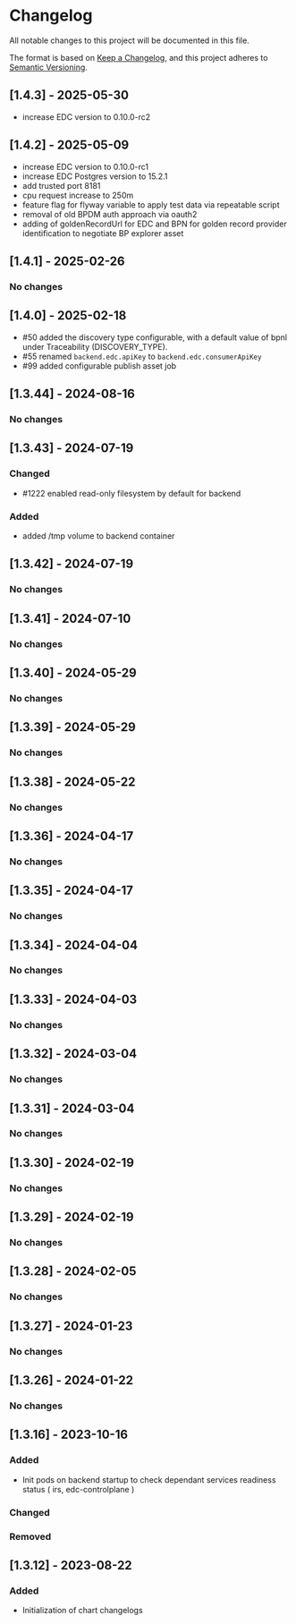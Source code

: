 # Changelog

All notable changes to this project will be documented in this file.

The format is based on [Keep a Changelog](https://keepachangelog.com/en/1.0.0/), and this project adheres to [Semantic Versioning](https://semver.org/spec/v2.0.0.html).

## [1.4.3] - 2025-05-30
- increase EDC version to 0.10.0-rc2

## [1.4.2] - 2025-05-09
- increase EDC version to 0.10.0-rc1
- increase EDC Postgres version to 15.2.1
- add trusted port 8181
- cpu request increase to 250m
- feature flag for flyway variable to apply test data via repeatable script
- removal of old BPDM auth approach via oauth2
- adding of goldenRecordUrl for EDC and BPN for golden record provider identification to negotiate BP explorer asset

## [1.4.1] - 2025-02-26
### No changes

## [1.4.0] - 2025-02-18
- #50 added the discovery type configurable, with a default value of bpnl under Traceability (DISCOVERY_TYPE).
- #55 renamed `backend.edc.apiKey` to `backend.edc.consumerApiKey`
- #99 added configurable publish asset job

## [1.3.44] - 2024-08-16
### No changes

## [1.3.43] - 2024-07-19
### Changed
- #1222 enabled read-only filesystem by default for backend

### Added
- added /tmp volume to backend container

## [1.3.42] - 2024-07-19
### No changes

## [1.3.41] - 2024-07-10
### No changes

## [1.3.40] - 2024-05-29
### No changes

## [1.3.39] - 2024-05-29
### No changes

## [1.3.38] - 2024-05-22

### No changes

## [1.3.36] - 2024-04-17
### No changes

## [1.3.35] - 2024-04-17
### No changes

## [1.3.34] - 2024-04-04
### No changes

## [1.3.33] - 2024-04-03
### No changes

## [1.3.32] - 2024-03-04

### No changes

## [1.3.31] - 2024-03-04
### No changes

## [1.3.30] - 2024-02-19
### No changes

## [1.3.29] - 2024-02-19
### No changes

## [1.3.28] - 2024-02-05
### No changes

## [1.3.27] - 2024-01-23
### No changes

## [1.3.26] - 2024-01-22
### No changes

## [1.3.16] - 2023-10-16
### Added
- Init pods on backend startup to check dependant services readiness status ( irs, edc-controlplane )


### Changed


### Removed


## [1.3.12] - 2023-08-22

### Added
- Initialization of chart changelogs


